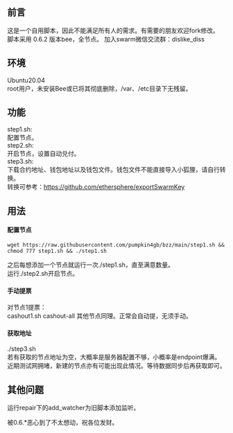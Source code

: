 ## 前言  
这是一个自用脚本，因此不能满足所有人的需求。有需要的朋友欢迎fork修改。  
脚本采用 0.6.2 版本bee，全节点。 
加入swarm微信交流群：dislike_diss

## 环境
Ubuntu20.04  
root用户，未安装Bee或已将其彻底删除，/var、/etc目录下无残留。  

## 功能
step1.sh:  
配置节点。  
step2.sh:  
开启节点，设置自动兑付。  
step3.sh:  
下载合约地址、钱包地址以及钱包文件。钱包文件不能直接导入小狐狸，请自行转换。  
转换可参考：https://github.com/ethersphere/exportSwarmKey  


## 用法
#### 配置节点
```shell
wget https://raw.githubusercontent.com/pumpkin4gb/bzz/main/step1.sh && chmod 777 step1.sh && ./step1.sh
```
之后每想添加一个节点就运行一次./step1.sh，直至满意数量。  
运行./step2.sh开启节点。  
#### 手动提票  
对节点1提票：  
cashout1.sh cashout-all
其他节点同理。正常会自动提，无须手动。  
#### 获取地址  
./step3.sh  
若有获取的节点地址为空，大概率是服务器配置不够，小概率是endpoint爆满。  
近期测试网拥堵，新建的节点亦有可能出现此情况。等待数据同步后再获取即可。


## 其他问题  
运行repair下的add_watcher为旧脚本添加监听。


被0.6.\*恶心到了不太想动，祝各位发财。
